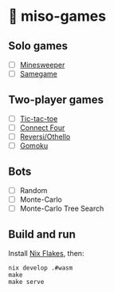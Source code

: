 # :ramen: miso-games

## Solo games

- [ ] [Minesweeper](https://en.wikipedia.org/wiki/Minesweeper)
- [ ] [Samegame](https://en.wikipedia.org/wiki/SameGame)

## Two-player games

- [ ] [Tic-tac-toe](https://en.wikipedia.org/wiki/Tic-tac-toe)
- [ ] [Connect Four](https://en.wikipedia.org/wiki/Connect_Four)
- [ ] [Reversi/Othello](https://en.wikipedia.org/wiki/Reversi)
- [ ] [Gomoku](https://en.wikipedia.org/wiki/Gomoku)

## Bots

- [ ] Random
- [ ] Monte-Carlo
- [ ] Monte-Carlo Tree Search

## Build and run

Install [Nix Flakes](https://nixos.wiki/wiki/Flakes), then:

```
nix develop .#wasm
make
make serve
```


